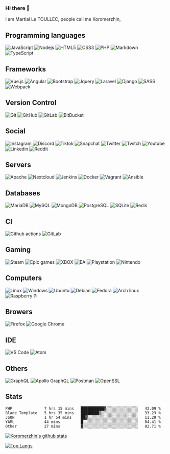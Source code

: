### Hi there 👋

I am Martial Le TOULLEC, people call me Koromerzhin, 

## Programming languages

![JavaScript](https://img.shields.io/badge/JavaScript-black?style=for-the-badge&logo=javascript)
![Nodejs](https://img.shields.io/badge/Nodejs-black?style=for-the-badge&logo=Node.js)
![HTML5](https://img.shields.io/badge/HTML5-black?style=for-the-badge&logo=html5&logoColor=white)
![CSS3](https://img.shields.io/badge/CSS3-black?style=for-the-badge&logo=css3)
![PHP](https://img.shields.io/badge/PHP-black?style=for-the-badge&logo=php)
![Markdown](https://img.shields.io/badge/Markdown-black?&style=for-the-badge&logo=markdown)
![TypeScript](https://img.shields.io/badge/TypeScript-black?style=for-the-badge&logo=typescript)

## Frameworks

![Vue.js](https://img.shields.io/badge/Vuejs-black?style=for-the-badge&logo=vue.js)
![Angular](https://img.shields.io/badge/Angular-black?style=for-the-badge&logo=angular)
![Bootstrap](https://img.shields.io/badge/Bootstrap-black?style=for-the-badge&logo=bootstrap)
![Jquery](https://img.shields.io/badge/Jquery-black?style=for-the-badge&logo=jquery)
![Laravel](https://img.shields.io/badge/Laravel-black?style=for-the-badge&logo=laravel)
![Django](https://img.shields.io/badge/Django-black?style=for-the-badge&logo=django)
![SASS](https://img.shields.io/badge/SASS-black?style=for-the-badge&logo=sass)
![Webpack](https://img.shields.io/badge/Webpack-black?style=for-the-badge&logo=webpack)

## Version Control

![Git](https://img.shields.io/badge/Git-black?style=for-the-badge&logo=git)
![GitHub](https://img.shields.io/badge/GitHub-black?style=for-the-badge&logo=github)
![GitLab](https://img.shields.io/badge/GitLab-black?style=for-the-badge&logo=gitlab)
![BitBucket](https://img.shields.io/badge/BitBucket-black?style=for-the-badge&logo=bitbucket)

## Social

![Instagram](https://img.shields.io/badge/Instagram-black?style=for-the-badge&logo=instagram)
![Discord](https://img.shields.io/badge/Discord-black?style=for-the-badge&logo=discord)
![Tiktok](https://img.shields.io/badge/Tiktok-black?style=for-the-badge&logo=tiktok)
![Snapchat](https://img.shields.io/badge/Snapchat-black?style=for-the-badge&logo=snapchat)
![Twitter](https://img.shields.io/badge/Twitter-black?style=for-the-badge&logo=twitter)
![Twitch](https://img.shields.io/badge/Twitch-black?style=for-the-badge&logo=twitch)
![Youtube](https://img.shields.io/badge/Youtube-black?style=for-the-badge&logo=youtube)
![Linkedin](https://img.shields.io/badge/Linkedin-black?style=for-the-badge&logo=linkedin)
![Reddit](https://img.shields.io/badge/Reddit-black?style=for-the-badge&logo=reddit)

## Servers

![Apache](https://img.shields.io/badge/Apache-black?style=for-the-badge&logo=apache)
![Nextcloud](https://img.shields.io/badge/Nextcloud-black?style=for-the-badge&logo=nextcloud)
![Jenkins](https://img.shields.io/badge/Jenkins-black?style=for-the-badge&logo=jenkins)
![Docker](https://img.shields.io/badge/Docker-black?style=for-the-badge&logo=docker)
![Vagrant](https://img.shields.io/badge/Vagrant-black?style=for-the-badge&logo=vagrant)
![Ansible](https://img.shields.io/badge/Ansible-black?style=for-the-badge&logo=ansible)

## Databases

![MariaDB](https://img.shields.io/badge/MariaDB-black?style=for-the-badge&logo=mariadb)
![MySQL](https://img.shields.io/badge/MySQL-black?style=for-the-badge&logo=mysql)
![MongoDB](https://img.shields.io/badge/MongoDB-black?style=for-the-badge&logo=mongodb)
![PostgreSQL](https://img.shields.io/badge/PostgreSQL-black?style=for-the-badge&logo=postgresql)
![SQLite](https://img.shields.io/badge/SQLite-black?style=for-the-badge&logo=sqlite)
![Redis](https://img.shields.io/badge/Redis-black?style=for-the-badge&logo=Redis)

## CI

![Github actions](https://img.shields.io/badge/Github%20actions-black?style=for-the-badge&logo=github%20actions)
![GitLab](https://img.shields.io/badge/GitLab-black?style=for-the-badge&logo=gitlab)

## Gaming

![Steam](https://img.shields.io/badge/Steam-black?style=for-the-badge&logo=steam)
![Epic games](https://img.shields.io/badge/Epic%20games-black?style=for-the-badge&logo=epic%20games)
![XBOX](https://img.shields.io/badge/XBOX-black?style=for-the-badge&logo=xbox)
![EA](https://img.shields.io/badge/EA-black?style=for-the-badge&logo=ea)
![Playstation](https://img.shields.io/badge/Playstation-black?style=for-the-badge&logo=playstation)
![Nintendo](https://img.shields.io/badge/Nintendo-black?style=for-the-badge&logo=nintendo)

## Computers

![Linux](https://img.shields.io/badge/Linux-black?style=for-the-badge&logo=linux)
![Windows](https://img.shields.io/badge/Windows-black?style=for-the-badge&logo=windows)
![Ubuntu](https://img.shields.io/badge/Ubuntu-black?style=for-the-badge&logo=ubuntu)
![Debian](https://img.shields.io/badge/Debian-black?style=for-the-badge&logo=debian)
![Fedora](https://img.shields.io/badge/Fedora-black?style=for-the-badge&logo=fedora)
![Arch linux](https://img.shields.io/badge/Arch%20linux-black?style=for-the-badge&logo=arch%20linux)
![Raspberry Pi](https://img.shields.io/badge/Raspberry%20Pi-black?style=for-the-badge&logo=Raspberry-Pi)

## Browers

![Firefox](https://img.shields.io/badge/Firefox-black?style=for-the-badge&logo=firefox)
![Google Chrome](https://img.shields.io/badge/Google%20chrome-black?style=for-the-badge&logo=google-chrome)

## IDE

![VS Code](https://img.shields.io/badge/VS%20Code-black?style=for-the-badge&logo=visual-studio-code)
![Atom](https://img.shields.io/badge/Atom-black?style=for-the-badge&logo=atom)

## Others

![GraphQL](https://img.shields.io/badge/GraphQL-black?style=for-the-badge&logo=graphql)
![Apollo GraphQL](https://img.shields.io/badge/Apollo%20GraphQL-black?style=for-the-badge&logo=apollo-graphql)
![Postman](https://img.shields.io/badge/Postman-black?style=for-the-badge&logo=postman)
![OpenSSL](https://img.shields.io/badge/OpenSSL-black?style=for-the-badge&logo=openssl)

## Stats

<!--START_SECTION:waka-->
```text
PHP              7 hrs 15 mins   ██████████▓░░░░░░░░░░░░░░   43.09 % 
Blade Template   5 hrs 35 mins   ████████▒░░░░░░░░░░░░░░░░   33.23 % 
JSON             1 hr 54 mins    ██▓░░░░░░░░░░░░░░░░░░░░░░   11.29 % 
YAML             44 mins         █░░░░░░░░░░░░░░░░░░░░░░░░   04.41 % 
Other            27 mins         ▓░░░░░░░░░░░░░░░░░░░░░░░░   02.71 % 
```
<!--END_SECTION:waka-->

[![Koromerzhin's github stats](https://github-readme-stats.vercel.app/api?username=koromerzhin&count_private=true&show_icons=true&theme=highcontrast)](https://github.com/anuraghazra/github-readme-stats)

[![Top Langs](https://github-readme-stats.vercel.app/api/top-langs/?username=koromerzhin&layout=compact)](https://github.com/anuraghazra/github-readme-stats)



<!--
**koromerzhin/koromerzhin** is a ✨ _special_ ✨ repository because its `README.md` (this file) appears on your GitHub profile.

Here are some ideas to get you started:

- 🔭 I’m currently working on ...
- 🌱 I’m currently learning ...
- 👯 I’m looking to collaborate on ...
- 🤔 I’m looking for help with ...
- 💬 Ask me about ...
- 📫 How to reach me: ...
- 😄 Pronouns: ...
- ⚡ Fun fact: ...
-->

